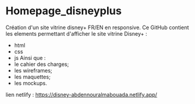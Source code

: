 # Homepage_disneyplus
Création d'un site vitrine disney+ FR/EN en responsive.
Ce GitHub contient les elements permettant d'afficher le site vitrine Disney+ :
- html
- css
- js
Ainsi que :
- le cahier des charges;
- les wireframes;
- les maquettes;
- les mockups.

lien netlify : https://disney-abdennouralmabouada.netlify.app/
